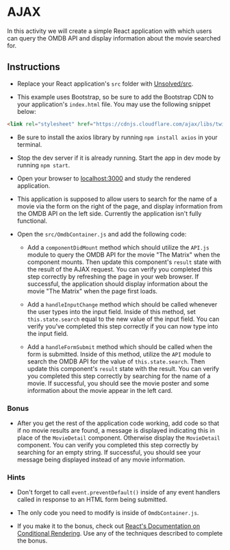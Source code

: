 # AJAX

In this activity we will create a simple React application with which users can query the OMDB API and display information about the movie searched for.

## Instructions

* Replace your React application's `src` folder with [Unsolved/src](Unsolved/src). 

* This example uses Bootstrap, so be sure to add the Bootstrap CDN to your application's `index.html` file. You may use the following snippet below:

```html
<link rel="stylesheet" href="https://cdnjs.cloudflare.com/ajax/libs/twitter-bootstrap/4.0.0/css/bootstrap.min.css"/>
```

* Be sure to install the axios library by running `npm install axios` in your terminal.

* Stop the dev server if it is already running. Start the app in dev mode by running `npm start`.

* Open your browser to [localhost:3000](http://localhost:3000) and study the rendered application.

* This application is supposed to allow users to search for the name of a movie via the form on the right of the page, and display information from the OMDB API on the left side. Currently the application isn't fully functional.

* Open the `src/OmdbContainer.js` and add the following code:

  * Add a `componentDidMount` method which should utilize the `API.js` module to query the OMDB API for the movie "The Matrix" when the component mounts. Then update this component's `result` state with the result of the AJAX request. You can verify you completed this step correctly by refreshing the page in your web browser. If successful, the application should display information about the movie "The Matrix" when the page first loads.

  * Add a `handleInputChange` method which should be called whenever the user types into the input field. Inside of this method, set `this.state.search` equal to the new value of the input field. You can verify you've completed this step correctly if you can now type into the input field.

  * Add a `handleFormSubmit` method which should be called when the form is submitted. Inside of this method, utilize the `API` module to search the OMDB API for the value of `this.state.search`. Then update this component's `result` state with the result. You can verify you completed this step correctly by searching for the name of a movie. If successful, you should see the movie poster and some information about the movie appear in the left card.

### Bonus

* After you get the rest of the application code working, add code so that if no movie results are found, a message is displayed indicating this in place of the `MovieDetail` component. Otherwise display the `MovieDetail` component. You can verify you completed this step correctly by searching for an empty string. If successful, you should see your message being displayed instead of any movie information.

### Hints

* Don't forget to call `event.preventDefault()` inside of any event handlers called in response to an HTML form being submitted.

* The only code you need to modify is inside of `OmdbContainer.js`.

* If you make it to the bonus, check out [React's Documentation on Conditional Rendering](https://facebook.github.io/react/docs/conditional-rendering.html). Use any of the techniques described to complete the bonus.
